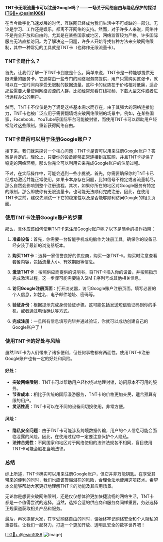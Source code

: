 **TNT卡无限流量卡可以注册Google吗？——一场关于网络自由与隐私保护的探讨[[TG💪+ @esim1088](https://t.me/s/esim1088)]**

在当今数字化飞速发展的时代，互联网已经成为我们生活中不可或缺的一部分。无论是学习、工作还是娱乐，都离不开网络的支持。然而，对于许多人来说，网络并不是完全开放和自由的。尤其是在某些国家或地区，网络监管较为严格，许多国际服务无法直接访问。为了解决这一问题，许多人开始寻找各种方法来突破网络限制，其中一种常见的工具就是TNT卡（也称作无限流量卡）。

### TNT卡是什么？

首先，让我们了解一下TNT卡到底是什么。简单来说，TNT卡是一种能够提供无限流量的服务卡。它通常由一些专门的网络服务商提供，用户只需购买这张卡，就可以在一定时间内享受无限制的数据流量。这种卡的优势在于价格相对低廉，适合那些需要大量使用网络资源的人群，比如经常观看在线视频、下载大型文件或者进行远程办公的用户。

然而，TNT卡不仅仅是为了满足这些基本需求而存在。由于其强大的网络连接能力，TNT卡也被广泛应用于需要翻墙或突破网络限制的场景中。例如，在某些国家，Facebook、YouTube等国际平台可能被封锁，而使用TNT卡可以帮助用户轻松绕过这些限制，重新获得网络自由。

### TNT卡是否可以用于注册Google账户？

接下来，我们就来探讨一个核心问题：TNT卡是否可以用来注册Google账户？答案是肯定的。理论上，只要你的设备能够正常连接到互联网，并且TNT卡提供了稳定的网络环境，那么你完全可以利用它来完成Google账户的注册过程。

不过，在实际操作中，可能会遇到一些小挑战。首先，你需要确保你的TNT卡已经成功激活并能正常使用。如果卡本身存在问题，比如信号不稳定或者流量耗尽，那么自然会影响到整个注册流程。其次，如果你所在的地区对Google服务有特定的限制，那么即使你有无限流量卡，也可能无法顺利完成注册。因此，在使用TNT卡之前，建议先测试一下它的稳定性以及是否能够顺利访问Google的相关页面。

### 使用TNT卡注册Google账户的步骤

那么，具体应该如何使用TNT卡来注册Google账户呢？以下是简单的操作指南：

1. **准备设备**：首先，你需要一台智能手机或电脑作为注册工具。确保你的设备已经安装了最新的浏览器版本。
   
2. **购买TNT卡**：选择一家信誉良好的供应商，购买一张TNT卡。购买时注意查看套餐内容，包括流量大小、有效期限等信息。

3. **激活TNT卡**：按照供应商提供的说明书，将TNT卡插入你的设备，并按照指示完成激活过程。这一步骤可能需要输入SIM卡序列号或其他相关信息。

4. **访问Google注册页面**：打开浏览器，访问Google账户注册页面。填写必要的个人信息，如姓名、电子邮件地址、密码等。

5. **验证身份**：根据提示完成身份验证步骤。这可能包括发送短信验证码到你的手机，或者通过电话确认等方式。

6. **完成注册**：一旦所有信息填写完毕并通过验证，你就可以成功创建自己的Google账户了！

### 使用TNT卡的好处与风险

虽然TNT卡为人们带来了诸多便利，但任何事物都有两面性。使用TNT卡注册Google账户也有一定的好处和风险。

#### 好处：
- **突破网络限制**：TNT卡可以帮助用户轻松绕过地理封锁，访问原本不可用的服务。
- **节省成本**：相比于传统的国际漫游服务，TNT卡的价格更加亲民，适合预算有限的用户。
- **灵活性高**：TNT卡可以在不同的设备间切换使用，非常方便。

#### 风险：
- **隐私安全问题**：由于TNT卡可能涉及跨境数据传输，用户的个人信息可能会面临泄露的风险。因此，在使用过程中一定要注意保护个人隐私。
- **法律合规性**：不同国家和地区对于网络使用的法律法规各不相同，盲目使用TNT卡可能会触犯当地法律。

### 总结

综上所述，TNT卡确实可以用来注册Google账户，但它并非万能钥匙。在享受其带来的便利的同时，我们也应该警惕潜在的风险，合理合法地使用这项技术。希望本文能够帮助大家更好地理解TNT卡的功能及其应用场景。

无论你是想要突破网络限制，还是仅仅想体验更加快捷流畅的网络生活，TNT卡都是一个值得尝试的选择。当然，选择合适的供应商和服务商同样重要，务必选择正规渠道获取相关产品和服务。

最后，再次提醒大家，在享受网络自由的同时，请始终牢记网络安全和个人隐私的重要性。让我们一起努力，打造一个更加开放、透明且安全的数字世界吧！

[[TG💪+ @esim1088](https://t.me/s/esim1088) ![Image](https://i.postimg.cc/4NQfJmqS/Snipaste-2025-05-13-00-14-12.png)]
